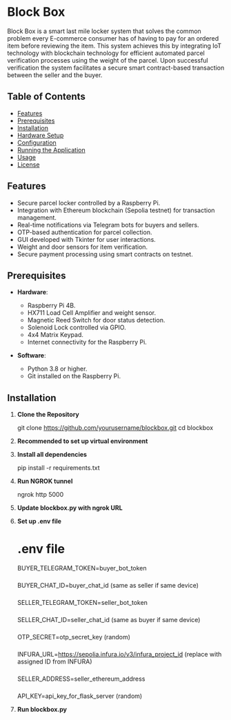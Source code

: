 # Block Box

Block Box is a smart last mile locker system that solves the common problem every E-commerce consumer has of having to pay for an ordered item before reviewing the item. This system achieves this by integrating IoT technology with blockchain technology for efficient automated parcel verification processes using the weight of the parcel. Upon successful verification the system facilitates a secure smart contract-based transaction between the seller and the buyer.

## Table of Contents

- [Features](#features)
- [Prerequisites](#prerequisites)
- [Installation](#installation)
- [Hardware Setup](#hardware-setup)
- [Configuration](#configuration)
- [Running the Application](#running-the-application)
- [Usage](#usage)
- [License](#license)

## Features

- Secure parcel locker controlled by a Raspberry Pi.
- Integration with Ethereum blockchain (Sepolia testnet) for transaction management.
- Real-time notifications via Telegram bots for buyers and sellers.
- OTP-based authentication for parcel collection.
- GUI developed with Tkinter for user interactions.
- Weight and door sensors for item verification.
- Secure payment processing using smart contracts on testnet.

## Prerequisites

- **Hardware**:
  - Raspberry Pi 4B.
  - HX711 Load Cell Amplifier and weight sensor.
  - Magnetic Reed Switch for door status detection.
  - Solenoid Lock controlled via GPIO.
  - 4x4 Matrix Keypad.
  - Internet connectivity for the Raspberry Pi.

- **Software**:
  - Python 3.8 or higher.
  - Git installed on the Raspberry Pi.

## Installation

1. **Clone the Repository**

   git clone https://github.com/yourusername/blockbox.git
   cd blockbox

2. **Recommended to set up virtual environment**

3. **Install all dependencies**

   pip install -r requirements.txt

4. **Run NGROK tunnel**
   
   ngrok http 5000

5. **Update blockbox.py with ngrok URL**
   

6. **Set up .env file**

   # .env file
   BUYER_TELEGRAM_TOKEN=buyer_bot_token
   ###
   BUYER_CHAT_ID=buyer_chat_id (same as seller if same device)
   ###
   SELLER_TELEGRAM_TOKEN=seller_bot_token
   ###
   SELLER_CHAT_ID=seller_chat_id (same as buyer if same device)
   ###
   OTP_SECRET=otp_secret_key (random)
   ### 
   INFURA_URL=https://sepolia.infura.io/v3/infura_project_id (replace with assigned ID from INFURA)
   ###
   SELLER_ADDRESS=seller_ethereum_address
   ###
   API_KEY=api_key_for_flask_server (random)

8. **Run blockbox.py**




